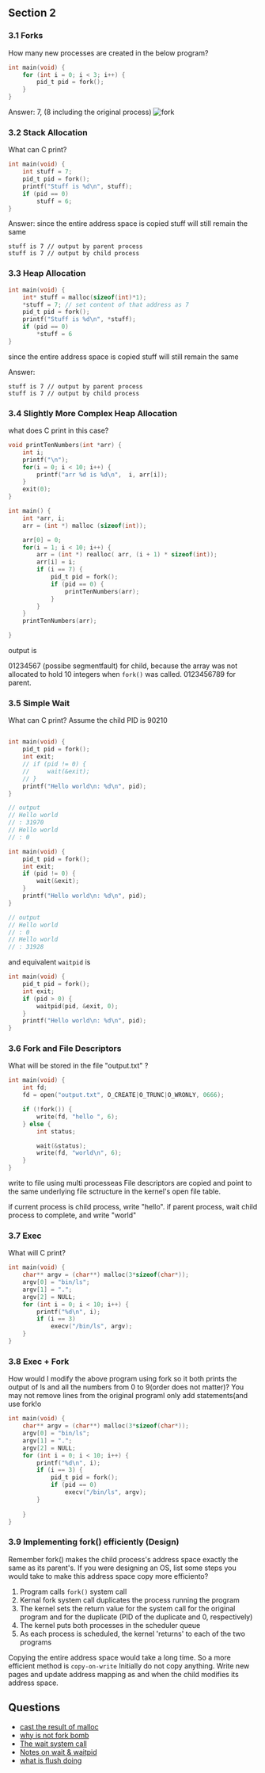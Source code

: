 ## Section 2

### 3.1 Forks
How many new processes are created in the below program?

```c
int main(void) {
    for (int i = 0; i < 3; i++) {
        pid_t pid = fork();
    }
}
```
Answer: 7, (8 including the original process)
![fork](./images/fork.png)

### 3.2 Stack Allocation

What can C print?

```c
int main(void) {
    int stuff = 7;
    pid_t pid = fork();
    printf("Stuff is %d\n", stuff);
    if (pid == 0)
        stuff = 6;
}
```
Answer: 
since the entire address space is copied stuff will still remain the same
```
stuff is 7 // output by parent process
stuff is 7 // output by child process
```

### 3.3 Heap Allocation

```c
int main(void) {
    int* stuff = malloc(sizeof(int)*1);
    *stuff = 7; // set content of that address as 7
    pid_t pid = fork();
    printf("Stuff is %d\n", *stuff);
    if (pid == 0)
        *stuff = 6
}
```
since the entire address space is copied stuff will still remain the same

Answer: 
```
stuff is 7 // output by parent process
stuff is 7 // output by child process
```

### 3.4 Slightly More Complex Heap Allocation
what does C print in this case?


```c
void printTenNumbers(int *arr) {
    int i;
    printf("\n");
    for(i = 0; i < 10; i++) {
        printf("arr %d is %d\n",  i, arr[i]);
    }
    exit(0);
}

int main() {
    int *arr, i;
    arr = (int *) malloc (sizeof(int));

    arr[0] = 0;
    for(i = 1; i < 10; i++) {
        arr = (int *) realloc( arr, (i + 1) * sizeof(int));
        arr[i] = i;
        if (i == 7) {
            pid_t pid = fork();
            if (pid == 0) {
                printTenNumbers(arr);
            }
        }
    }
    printTenNumbers(arr);

}
```

output is 

01234567 (possibe segmentfault) for child, because the array was not allocated to hold 10 integers when `fork()` was called.
0123456789 for parent.

### 3.5 Simple Wait

What can C print? Assume the child PID is 90210
```c

int main(void) {
    pid_t pid = fork();
    int exit;
    // if (pid != 0) {
    //     wait(&exit);
    // }
    printf("Hello world\n: %d\n", pid);
}

// output
// Hello world
// : 31970
// Hello world
// : 0

int main(void) {
    pid_t pid = fork();
    int exit;
    if (pid != 0) {
        wait(&exit);
    }
    printf("Hello world\n: %d\n", pid);
}

// output
// Hello world
// : 0
// Hello world
// : 31928
```
and equivalent `waitpid` is 

```c
int main(void) {
    pid_t pid = fork();
    int exit;
    if (pid > 0) {
        waitpid(pid, &exit, 0);
    }
    printf("Hello world\n: %d\n", pid);
}
```

### 3.6 Fork and File Descriptors
What will be stored in the file "output.txt" ?

```c
int main(void) {
    int fd;
    fd = open("output.txt", O_CREATE|O_TRUNC|O_WRONLY, 0666);

    if (!fork()) {
        write(fd, "hello ", 6);
    } else {
        int status;

        wait(&status);
        write(fd, "world\n", 6);
    }
}
```
write to file using multi processeas
File descriptors are copied and point to the same underlying file sctructure in the kernel's open file table.

if current process is child process, write "hello".
if parent process, wait child process to complete, and write "world"

### 3.7 Exec
What will C print?

```c
int main(void) {
    char** argv = (char**) malloc(3*sizeof(char*));
    argv[0] = "bin/ls";
    argv[1] = ".";
    argv[2] = NULL;
    for (int i = 0; i < 10; i++) {
        printf("%d\n", i);
        if (i == 3)
            execv("/bin/ls", argv);
    }
}
```

### 3.8 Exec + Fork 
How would I modify the above program using fork so it both prints the output of ls and all the numbers from 0 to 9(order does not matter)? You may not remove lines from the original programl only add statements(and use fork!o

```c
int main(void) {
    char** argv = (char**) malloc(3*sizeof(char*));
    argv[0] = "bin/ls";
    argv[1] = ".";
    argv[2] = NULL;
    for (int i = 0; i < 10; i++) {
        printf("%d\n", i);
        if (i == 3) {
            pid_t pid = fork();
            if (pid == 0)
                execv("/bin/ls", argv);
        }
            
    }
}
```


### 3.9 Implementing fork() efficiently (Design)
Remember fork() makes the child process's address space exactly the same as its parent's. If you were designing an OS, list some steps you would take to make this address space copy more efficiento?

1. Program calls `fork()` system call
2. Kernal fork system call duplicates the process running the program
3. The kernel sets the return value for the system call for the original program and for the duplicate (PID of the duplicate and 0, respectively)
4. The kernel puts both processes in the scheduler queue
5. As each process is scheduled, the kernel 'returns' to each of the two programs


Copying the entire address space would take a long time.
So a more efficient method is `copy-on-write`
Initially do not copy anything. Write new pages and update address mapping as and when the child modifies its address space.


## Questions
- [cast the result of malloc](http://stackoverflow.com/questions/605845/do-i-cast-the-result-of-malloc)
- [why is not fork bomb](http://stackoverflow.com/questions/13635854/why-doesnt-this-cause-a-fork-bomb)
- [The wait system call](http://www.csl.mtu.edu/cs4411.ck/www/NOTES/process/fork/wait.html)
- [Notes on wait & waitpid](https://webdocs.cs.ualberta.ca/~tony/C379/C379Labs/Lab3/wait.htmlo)
- [what is flush doing](http://stackoverflow.com/questions/7127075/what-exactly-the-pythons-file-flush-is-doing)

